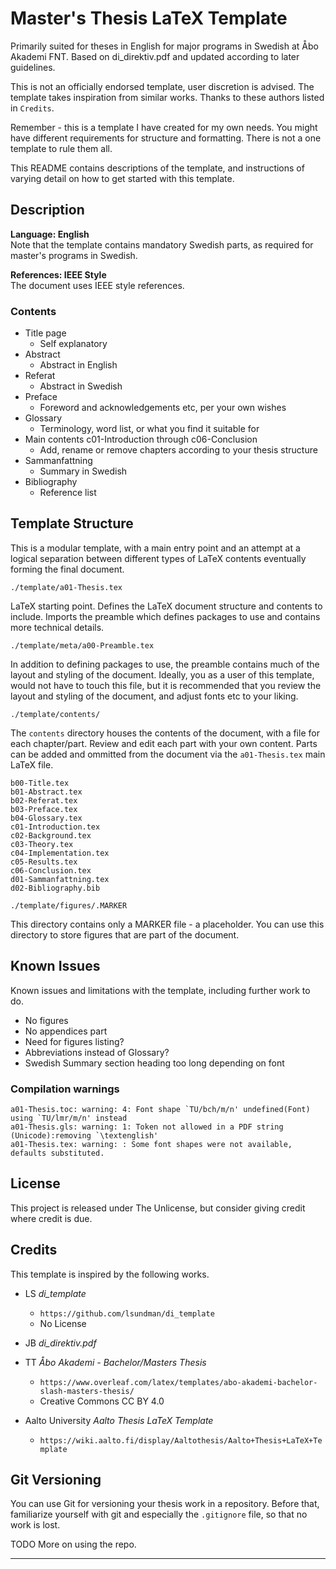 <!---
##
## README.md
##
## Master's Thesis LaTeX Template
##
## Version 1.0.0
##
## 2024-06-01
##
--->

# Master's Thesis LaTeX Template

Primarily suited for theses in English for major programs in Swedish at Åbo Akademi FNT. Based on di_direktiv.pdf and updated according to later guidelines.

This is not an officially endorsed template, user discretion is advised. The template takes inspiration from similar works. Thanks to these authors listed in `Credits`.

Remember - this is a template I have created for my own needs. You might have different requirements for structure and formatting. There is not a one template to rule them all.

This README contains descriptions of the template, and instructions of varying detail on how to get started with this template.

## Description

**Language: English**  
Note that the template contains mandatory Swedish parts, as required for master's programs in Swedish.  

**References: IEEE Style**  
The document uses IEEE style references.

### Contents

* Title page
  - Self explanatory
* Abstract
  - Abstract in English
* Referat
  - Abstract in Swedish
* Preface 
  - Foreword and acknowledgements etc, per your own wishes
* Glossary
  - Terminology, word list, or what you find it suitable for
* Main contents c01-Introduction through c06-Conclusion
  - Add, rename or remove chapters according to your thesis structure
* Sammanfattning
  - Summary in Swedish
* Bibliography
  - Reference list


## Template Structure

This is a modular template, with a main entry point and an attempt at a logical separation between different types of LaTeX contents eventually forming the final document.

`./template/a01-Thesis.tex`

LaTeX starting point. Defines the LaTeX document structure and contents to include. Imports the preamble which defines packages to use and contains more technical details.

`./template/meta/a00-Preamble.tex`

In addition to defining packages to use, the preamble contains much of the layout and styling of the document.
Ideally, you as a user of this template, would not have to touch this file, but it is recommended that you review the layout and styling of the document, and adjust fonts etc to your liking.

`./template/contents/`

The `contents` directory houses the contents of the document, with a file for each chapter/part. Review and edit each part with your own content. Parts can be added and ommitted from the document via the `a01-Thesis.tex` main LaTeX file.  
```
b00-Title.tex
b01-Abstract.tex
b02-Referat.tex
b03-Preface.tex
b04-Glossary.tex
c01-Introduction.tex
c02-Background.tex
c03-Theory.tex
c04-Implementation.tex
c05-Results.tex
c06-Conclusion.tex
d01-Sammanfattning.tex
d02-Bibliography.bib
```

`./template/figures/.MARKER`

This directory contains only a MARKER file - a placeholder. You can use this directory to store figures that are part of the document.

## Known Issues

Known issues and limitations with the template, including further work to do.

* No figures
* No appendices part
* Need for figures listing?
* Abbreviations instead of Glossary?
* Swedish Summary section heading too long depending on font

### Compilation warnings

```
a01-Thesis.toc: warning: 4: Font shape `TU/bch/m/n' undefined(Font) using `TU/lmr/m/n' instead
a01-Thesis.gls: warning: 1: Token not allowed in a PDF string (Unicode):removing `\textenglish'
a01-Thesis.tex: warning: : Some font shapes were not available, defaults substituted.
```

## License

This project is released under The Unlicense, but consider giving credit where credit is due.

## Credits

This template is inspired by the following works.

* LS _di_template_
  - `https://github.com/lsundman/di_template`
  - No License

* JB _di_direktiv.pdf_

* TT _Åbo Akademi - Bachelor/Masters Thesis_
  - `https://www.overleaf.com/latex/templates/abo-akademi-bachelor-slash-masters-thesis/`
  - Creative Commons CC BY 4.0

* Aalto University _Aalto Thesis LaTeX Template_
  - `https://wiki.aalto.fi/display/Aaltothesis/Aalto+Thesis+LaTeX+Template`

## Git Versioning

You can use Git for versioning your thesis work in a repository. Before that, familiarize yourself with git and especially the `.gitignore` file, so that no work is lost. 

TODO More on using the repo.

---

<!--- END --->